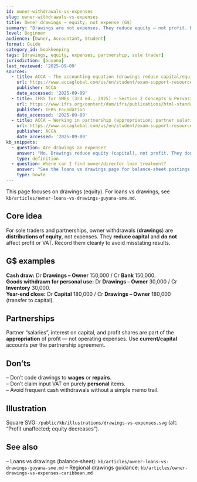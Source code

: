 ```yaml
---
id: owner-withdrawals-vs-expenses
slug: owner-withdrawals-vs-expenses
title: Owner drawings — equity, not expense (G$)
summary: "Drawings are not expenses. They reduce equity — not profit. Here’s how to post owner withdrawals (sole traders/partnerships), how partner “salaries” are treated, and what to avoid."
level: Beginner
audience: [Owner, Accountant, Student]
format: Guide
category_id: bookkeeping
tags: [drawings, equity, expenses, partnership, sole trader]
jurisdiction: [Guyana]
last_reviewed: '2025-09-09'
sources:
  - title: ACCA — The accounting equation (drawings reduce capital/equity)
    url: https://www.accaglobal.com/us/en/student/exam-support-resources/foundation-level-study-resources/fa1/technical-articles/accounting-equation.html
    publisher: ACCA
    date_accessed: '2025-09-09'
  - title: IFRS for SMEs (3rd ed., 2025) — Section 2 Concepts & Pervasive Principles
    url: https://www.ifrs.org/content/dam/ifrs/publications/html-standards/english/2025/issued/html-ifrs-for-smes.html
    publisher: IFRS Foundation
    date_accessed: '2025-09-09'
  - title: ACCA — Working in partnership (appropriation; partner salaries not expenses)
    url: https://www.accaglobal.com/us/en/student/exam-support-resources/fundamentals-exams-study-resources/f3/technical-articles/working-partnership.html
    publisher: ACCA
    date_accessed: '2025-09-09'
kb_snippets:
  - question: Are drawings an expense?
    answer: "No. Drawings reduce equity (capital), not profit. They don’t appear on the income statement and don’t change your VAT return."
    type: definition
  - question: Where can I find owner/director loan treatment?
    answer: "See the loans vs drawings page for balance‑sheet postings and director loan accounts. This page focuses on drawings as equity distributions."
    type: howto
---
```


This page focuses on drawings (equity). For loans vs drawings, see `kb/articles/owner-loans-vs-drawings-guyana-sme.md`.

## Core idea
For sole traders and partnerships, owner withdrawals (**drawings**) are **distributions of equity**, not expenses. They **reduce capital** and **do not** affect profit or VAT. Record them cleanly to avoid misstating results.

## G$ examples
**Cash draw:** Dr **Drawings – Owner** 150,000 / Cr **Bank** 150,000.  
**Goods withdrawn for personal use:** Dr **Drawings – Owner** 30,000 / Cr **Inventory** 30,000.  
**Year-end close:** Dr **Capital** 180,000 / Cr **Drawings – Owner** 180,000 (transfer to capital).

## Partnerships
Partner “salaries”, interest on capital, and profit shares are part of the **appropriation** of profit — not operating expenses. Use **current/capital** accounts per the partnership agreement.

## Don’ts
– Don’t code drawings to **wages** or **repairs**.  
– Don’t claim input VAT on purely **personal** items.  
– Avoid frequent cash withdrawals without a simple memo trail.

## Illustration
Square SVG: `/public/kb/illustrations/drawings-vs-expenses.svg` (alt: “Profit unaffected; equity decreases”).

## See also
– Loans vs drawings (balance‑sheet): `kb/articles/owner-loans-vs-drawings-guyana-sme.md`
– Regional drawings guidance: `kb/articles/owner-drawings-vs-expenses-caribbean.md`
